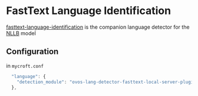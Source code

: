 # FastText Language Identification

[fasttext-language-identification](https://huggingface.co/facebook/fasttext-language-identification) is the companion language detector for the [NLLB](https://github.com/facebookresearch/fairseq/blob/nllb/README.md#lid-model) model


## Configuration

in `mycroft.conf` 

```javascript
  "language": {
    "detection_module": "ovos-lang-detector-fasttext-local-server-plugin"
  },
```
